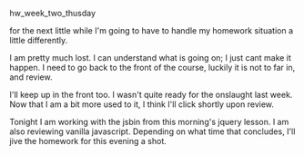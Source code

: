 hw_week_two_thusday

for the next little while I'm going to have to handle my homework situation a little differently.

I am pretty much lost. I can understand what is going on; I just cant make it happen. I need to go back to the front of the course, luckily it is not to far in, and review.

I'll keep up in the front too. I wasn't quite ready for the onslaught last week. Now that I am a bit more used to it, I think I'll click shortly upon review.

Tonight I am working with the jsbin from this morning's jquery lesson. I am also reviewing vanilla javascript.
Depending on what time that concludes, I'll jive the homework for this evening a shot.
